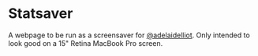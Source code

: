 # Statsaver

A webpage to be run as a screensaver for [@adelaidelliot](https://twitter.com/adelaidelliot). Only intended to look good on a 15" Retina MacBook Pro screen.
